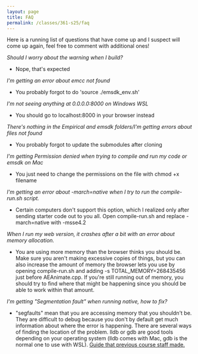 ```yaml
---
layout: page
title: FAQ
permalink: /classes/361-s25/faq
---
```


Here is a running list of questions that have come up and I suspect will come up again, feel free to comment with additional ones!

*Should I worry about the warning when I build?*   
* Nope, that's expected

*I'm getting an error about emcc not found*
* You probably forgot to do 'source ./emsdk_env.sh'

*I'm not seeing anything at 0.0.0.0:8000 on Windows WSL*
* You should go to localhost:8000 in your browser instead

*There's nothing in the Empirical and emsdk folders/I'm getting errors about files not found*
* You probably forgot to update the submodules after cloning

*I'm getting Permission denied when trying to compile and run my code or emsdk on Mac*
* You just need to change the permissions on the file with chmod +x filename

*I'm getting an error about -march=native when I try to run the compile-run.sh script.*
* Certain computers don't support this option, which I realized only after sending starter code out to you all. Open compile-run.sh and replace -march=native with -msse4.2

*When I run my web version, it crashes after a bit with an error about memory allocation.*
* You are using more memory than the browser thinks you should be. Make sure you aren't making excessive copies of things, but you can also increase the amount of memory the browser lets you use by opening compile-run.sh and adding -s TOTAL_MEMORY=268435456 just before AEAnimate.cpp. If you're still running out of memory, you should try to find where that might be happening since you should be able to work within that amount.

*I'm getting "Segmentation fault" when running native, how to fix?*
* "segfaults" mean that you are accessing memory that you shouldn't be. They are difficult to debug because you don't by default get much information about where the error is happening. There are several ways of finding the location of the problem. lldb or gdb are good tools depending on your operating system (lldb comes with Mac, gdb is the normal one to use with WSL). [Guide that previous course staff made.](GDB_Instructions.pdf)